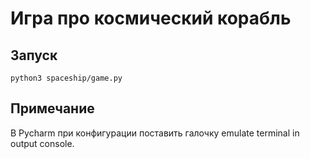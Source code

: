 Игра про космический корабль
====================

Запуск
------
    python3 spaceship/game.py

Примечание
------
В Pycharm при конфигурации поставить галочку emulate terminal in output console.

